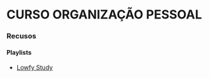 # CURSO ORGANIZAÇÃO PESSOAL

### Recusos

#### Playlists

* [Lowfy Study](https://open.spotify.com/playlist/7MkdxZFCoCaaYBSrK77wZS?si=231fb0e8f6094fbe)
